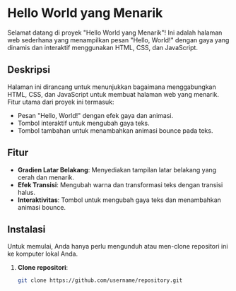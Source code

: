 # Hello World yang Menarik

Selamat datang di proyek "Hello World yang Menarik"! Ini adalah halaman web sederhana yang menampilkan pesan "Hello, World!" dengan gaya yang dinamis dan interaktif menggunakan HTML, CSS, dan JavaScript. 

## Deskripsi

Halaman ini dirancang untuk menunjukkan bagaimana menggabungkan HTML, CSS, dan JavaScript untuk membuat halaman web yang menarik. Fitur utama dari proyek ini termasuk:
- Pesan "Hello, World!" dengan efek gaya dan animasi.
- Tombol interaktif untuk mengubah gaya teks.
- Tombol tambahan untuk menambahkan animasi bounce pada teks.

## Fitur

- **Gradien Latar Belakang**: Menyediakan tampilan latar belakang yang cerah dan menarik.
- **Efek Transisi**: Mengubah warna dan transformasi teks dengan transisi halus.
- **Interaktivitas**: Tombol untuk mengubah gaya teks dan menambahkan animasi bounce.

## Instalasi

Untuk memulai, Anda hanya perlu mengunduh atau men-clone repositori ini ke komputer lokal Anda.

1. **Clone repositori**:
   ```bash
   git clone https://github.com/username/repository.git

